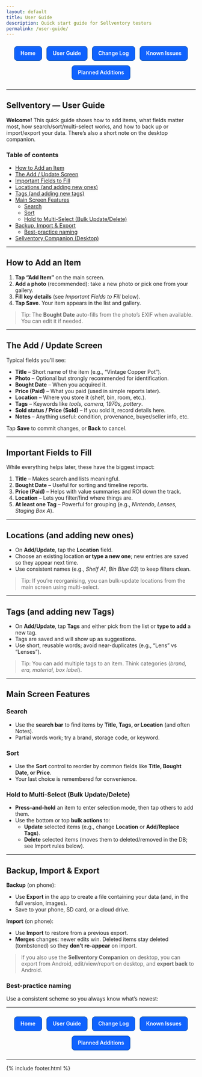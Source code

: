 ```yaml
---
layout: default
title: User Guide
description: Quick start guide for Sellventory testers
permalink: /user-guide/
---
```

<!-- Top text nav -->
<style>
  .sv-nav{display:flex;justify-content:center;gap:12px;flex-wrap:wrap;margin:24px 0}
  .sv-btn{
    display:inline-block;padding:10px 16px;border:1px solid #0a4d9e;border-radius:8px;
    text-decoration:none;font-weight:600;background:#0f62fe;color:#fff;line-height:1.2
  }
  .sv-btn:visited{color:#fff}
  .sv-btn:hover{background:#0a53ff;border-color:#083e7a}
  .sv-btn:focus{outline:3px solid #99c2ff;outline-offset:2px}
  @media (prefers-color-scheme: dark){
    .sv-btn{background:#1f6fff;border-color:#3a8bff}
    .sv-btn:hover{background:#337dff}
  }
</style>
<div class="sv-nav">
  <a class="sv-btn" href="{{ site.baseurl }}/">Home</a>
  <a class="sv-btn" href="{{ site.baseurl }}/user-guide/">User Guide</a>
  <a class="sv-btn" href="{{ site.baseurl }}/changelog/">Change Log</a>
  <a class="sv-btn" href="{{ site.baseurl }}/issues/">Known Issues</a>
  <a class="sv-btn" href="{{ site.baseurl }}/roadmap/">Planned Additions</a>
</div>

<hr style="max-width:880px; margin:0 auto 24px; border:none; border-top:1px solid #e5e5e5;">


## Sellventory — User Guide

**Welcome!** This quick guide shows how to add items, what fields matter most, how search/sort/multi-select works, and how to back up or import/export your data. There’s also a short note on the desktop companion.

### Table of contents
- [How to Add an Item](#how-to-add-an-item)  
- [The Add / Update Screen](#the-add--update-screen)  
- [Important Fields to Fill](#important-fields-to-fill)  
- [Locations (and adding new ones)](#locations-and-adding-new-ones)  
- [Tags (and adding new tags)](#tags-and-adding-new-tags)  
- [Main Screen Features](#main-screen-features)  
  - [Search](#search)  
  - [Sort](#sort)  
  - [Hold to Multi-Select (Bulk Update/Delete)](#hold-to-multi-select-bulk-updatedelete)  
- [Backup, Import & Export](#backup-import--export)  
  - [Best-practice naming](#best-practice-naming)  
- [Sellventory Companion (Desktop)](#sellventory-companion-desktop)

---

## How to Add an Item
1. **Tap “Add Item”** on the main screen.  
2. **Add a photo** (recommended): take a new photo or pick one from your gallery.  
3. **Fill key details** (see *Important Fields to Fill* below).  
4. **Tap Save**. Your item appears in the list and gallery.

> Tip: The **Bought Date** auto-fills from the photo’s EXIF when available. You can edit it if needed.

---

## The Add / Update Screen
Typical fields you’ll see:
- **Title** – Short name of the item (e.g., “Vintage Copper Pot”).  
- **Photo** – Optional but strongly recommended for identification.  
- **Bought Date** – When you acquired it.  
- **Price (Paid)** – What you paid (used in simple reports later).  
- **Location** – Where you store it (shelf, bin, room, etc.).  
- **Tags** – Keywords like *tools, camera, 1970s, pottery*.  
- **Sold status / Price (Sold)** – If you sold it, record details here.  
- **Notes** – Anything useful: condition, provenance, buyer/seller info, etc.

Tap **Save** to commit changes, or **Back** to cancel.

---

## Important Fields to Fill
While everything helps later, these have the biggest impact:
1. **Title** – Makes search and lists meaningful.  
2. **Bought Date** – Useful for sorting and timeline reports.  
3. **Price (Paid)** – Helps with value summaries and ROI down the track.  
4. **Location** – Lets you filter/find where things are.  
5. **At least one Tag** – Powerful for grouping (e.g., *Nintendo*, *Lenses*, *Staging Box A*).

---

## Locations (and adding new ones)
- On **Add/Update**, tap the **Location** field.  
- Choose an existing location **or type a new one**; new entries are saved so they appear next time.  
- Use consistent names (e.g., *Shelf A1*, *Bin Blue 03*) to keep filters clean.

> Tip: If you’re reorganising, you can bulk-update locations from the main screen using multi-select.

---

## Tags (and adding new Tags)
- On **Add/Update**, tap **Tags** and either pick from the list or **type to add** a new tag.  
- Tags are saved and will show up as suggestions.  
- Use short, reusable words; avoid near-duplicates (e.g., “Lens” vs “Lenses”).

> Tip: You can add multiple tags to an item. Think categories (*brand, era, material, box label*).

---

## Main Screen Features

### Search
- Use the **search bar** to find items by **Title, Tags, or Location** (and often Notes).  
- Partial words work; try a brand, storage code, or keyword.

### Sort
- Use the **Sort** control to reorder by common fields like **Title, Bought Date, or Price**.  
- Your last choice is remembered for convenience.

### Hold to Multi-Select (Bulk Update/Delete)
- **Press-and-hold** an item to enter selection mode, then tap others to add them.  
- Use the bottom or top **bulk actions** to:
  - **Update** selected items (e.g., change **Location** or **Add/Replace Tags**).  
  - **Delete** selected items (moves them to deleted/removed in the DB; see Import rules below).

---

## Backup, Import & Export

**Backup** (on phone):  
- Use **Export** in the app to create a file containing your data (and, in the full version, images).  
- Save to your phone, SD card, or a cloud drive.

**Import** (on phone):  
- Use **Import** to restore from a previous export.  
- **Merges** changes: newer edits win. Deleted items stay deleted (tombstoned) so they **don’t re-appear** on import.

> If you also use the **Sellventory Companion** on desktop, you can export from Android, edit/view/report on desktop, and **export back** to Android.

### Best-practice naming
Use a consistent scheme so you always know what’s newest:

---

<!-- Footer buttons (same style everywhere) -->
<style>
  .sv-nav{display:flex;justify-content:center;gap:12px;flex-wrap:wrap;margin:24px 0}
  .sv-btn{
    display:inline-block;padding:10px 16px;border:1px solid #0a4d9e;border-radius:8px;
    text-decoration:none;font-weight:600;background:#0f62fe;color:#fff;line-height:1.2
  }
  .sv-btn:visited{color:#fff}
  .sv-btn:hover{background:#0a53ff;border-color:#083e7a}
  .sv-btn:focus{outline:3px solid #99c2ff;outline-offset:2px}
  @media (prefers-color-scheme: dark){
    .sv-btn{background:#1f6fff;border-color:#3a8bff}
    .sv-btn:hover{background:#337dff}
  }
</style>
<div class="sv-nav">
  <a class="sv-btn" href="{{ site.baseurl }}/">Home</a>
  <a class="sv-btn" href="{{ site.baseurl }}/user-guide/">User Guide</a>
  <a class="sv-btn" href="{{ site.baseurl }}/changelog/">Change Log</a>
  <a class="sv-btn" href="{{ site.baseurl }}/issues/">Known Issues</a>
  <a class="sv-btn" href="{{ site.baseurl }}/roadmap/">Planned Additions</a>
</div>

---
{% include footer.html %}
